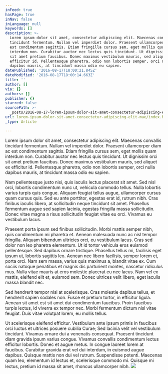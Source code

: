 ```yaml
---
inFeed: true
hasPage: true
inNav: false
inLanguage: null
keywords: []
description: >-
  Lorem ipsum dolor sit amet, consectetur adipiscing elit. Maecenas convallis
  tincidunt fermentum. Nullam vel imperdiet dolor. Praesent ullamcorper diam ac
  est condimentum sagittis. Etiam fringilla cursus sem, eget mollis quam
  interdum non. Curabitur auctor nec lectus quis tincidunt. Ut dignissim orci
  sit amet pretium faucibus. Donec maximus vestibulum mauris, sed aliquet ex
  efficitur id. Pellentesque pharetra, odio non lobortis semper, orci nulla
  dapibus mauris, at tincidunt massa odio eu sapien.
datePublished: '2016-08-17T18:00:21.845Z'
dateModified: '2016-08-17T18:00:14.663Z'
title: ''
author: []
via: {}
authors: []
publisher: {}
starred: false
sourcePath: >-
  _posts/2016-08-17-lorem-ipsum-dolor-sit-amet-consectetur-adipiscing-elit-mae.md
url: lorem-ipsum-dolor-sit-amet-consectetur-adipiscing-elit-mae/index.html
_type: Article

---
```

Lorem ipsum dolor sit amet, consectetur adipiscing elit. Maecenas convallis tincidunt fermentum. Nullam vel imperdiet dolor. Praesent ullamcorper diam ac est condimentum sagittis. Etiam fringilla cursus sem, eget mollis quam interdum non. Curabitur auctor nec lectus quis tincidunt. Ut dignissim orci sit amet pretium faucibus. Donec maximus vestibulum mauris, sed aliquet ex efficitur id. Pellentesque pharetra, odio non lobortis semper, orci nulla dapibus mauris, at tincidunt massa odio eu sapien.

Nam pellentesque justo nisi, quis iaculis lectus placerat sit amet. Sed nisl orci, lobortis condimentum nunc ut, vehicula commodo tellus. Nulla lobortis varius turpis quis congue. Aliquam feugiat tellus augue, ullamcorper cursus quam cursus quis. Sed eu ante porttitor, egestas erat id, rutrum nibh. Cras finibus iaculis libero, at sollicitudin neque tincidunt sit amet. Phasellus fermentum augue sed sapien lacinia, egestas fringilla massa sollicitudin. Donec vitae magna a risus sollicitudin feugiat vitae eu orci. Vivamus eu vestibulum lacus.

Praesent porta ipsum sed finibus sollicitudin. Morbi mattis semper nibh, quis condimentum mi pharetra et. Aenean malesuada nunc ac nisl tempor fringilla. Aliquam bibendum ultricies orci, eu vestibulum lacus. Cras sed dolor non leo pharetra elementum. Ut id tortor vehicula eros euismod pellentesque. Sed dapibus ornare tristique. Phasellus tellus mi, facilisis eget ipsum ut, lobortis sagittis leo. Aenean nec libero facilisis, semper lorem et, porta orci. Nam sem massa, varius quis maximus a, blandit vitae ex. Cum sociis natoque penatibus et magnis dis parturient montes, nascetur ridiculus mus. Nulla vitae mauris at eros molestie placerat eu nec lacus. Nam vel ex mattis, eleifend elit et, euismod sem. Donec ultrices velit libero, eget iaculis massa blandit nec.

Sed hendrerit tempor nisi at scelerisque. Cras molestie dapibus tellus, et hendrerit sapien sodales non. Fusce et pretium tortor, in efficitur ligula. Aenean sit amet est sit amet dui condimentum faucibus. Proin faucibus turpis lectus, id viverra ex tempor nec. Morbi fermentum dictum nisl vitae feugiat. Duis vitae volutpat lorem, eu mollis tellus.

Ut scelerisque eleifend efficitur. Vestibulum ante ipsum primis in faucibus orci luctus et ultrices posuere cubilia Curae; Sed lacinia velit vel vestibulum tincidunt. Vivamus ornare dui a venenatis consequat. Praesent tincidunt diam gravida ipsum varius congue. Vivamus convallis condimentum lectus efficitur lobortis. Donec et augue metus. In congue laoreet lorem at faucibus. Curabitur gravida erat vel dui interdum, in euismod augue dapibus. Quisque mattis non dui vel rutrum. Suspendisse potenti. Maecenas quam leo, elementum id lectus et, scelerisque commodo mi. Quisque mi lectus, pretium id massa sit amet, rhoncus ullamcorper nibh.
![](https://the-grid-user-content.s3-us-west-2.amazonaws.com/9ff2a27d-21ea-475d-b5a9-93286684c6c9.gif)